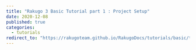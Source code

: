 ```yaml
---
title: "Rakugo 3 Basic Tutorial part 1 : Project Setup"
date: 2020-12-08
published: true
categories:
  - tutorials
redirect_to: "https://rakugoteam.github.io/RakugoDocs/tutorials/basic/tut01.html"
---
```

